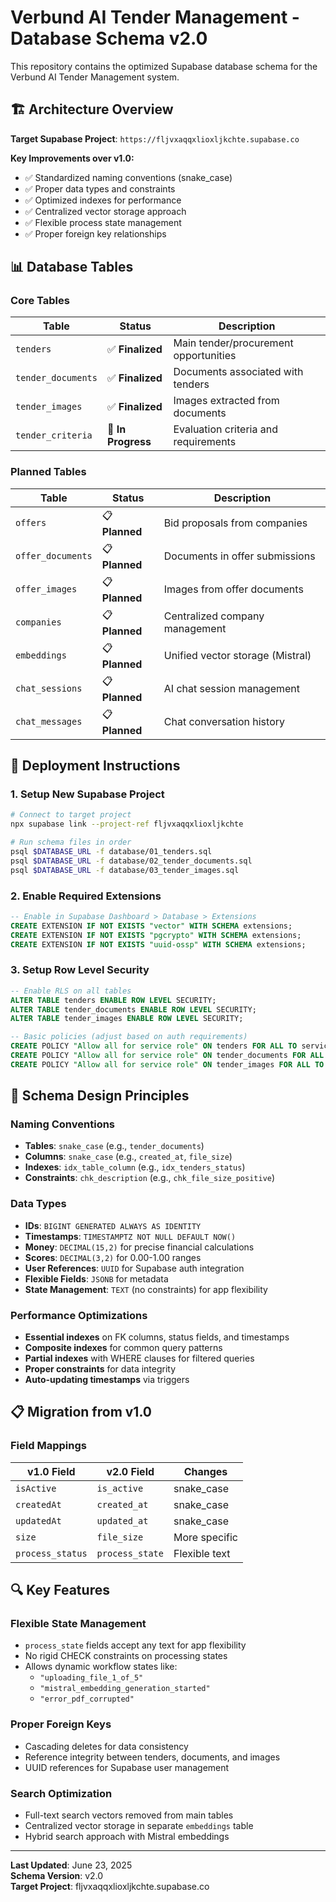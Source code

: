 # Verbund AI Tender Management - Database Schema v2.0

This repository contains the optimized Supabase database schema for the Verbund AI Tender Management system.

## 🏗️ **Architecture Overview**

**Target Supabase Project**: `https://fljvxaqqxlioxljkchte.supabase.co`

**Key Improvements over v1.0:**
- ✅ Standardized naming conventions (snake_case)
- ✅ Proper data types and constraints
- ✅ Optimized indexes for performance
- ✅ Centralized vector storage approach
- ✅ Flexible process state management
- ✅ Proper foreign key relationships

## 📊 **Database Tables**

### **Core Tables**

| Table | Status | Description |
|-------|--------|-------------|
| `tenders` | ✅ **Finalized** | Main tender/procurement opportunities |
| `tender_documents` | ✅ **Finalized** | Documents associated with tenders |
| `tender_images` | ✅ **Finalized** | Images extracted from documents |
| `tender_criteria` | 🔄 **In Progress** | Evaluation criteria and requirements |

### **Planned Tables**

| Table | Status | Description |
|-------|--------|-------------|
| `offers` | 📋 **Planned** | Bid proposals from companies |
| `offer_documents` | 📋 **Planned** | Documents in offer submissions |
| `offer_images` | 📋 **Planned** | Images from offer documents |
| `companies` | 📋 **Planned** | Centralized company management |
| `embeddings` | 📋 **Planned** | Unified vector storage (Mistral) |
| `chat_sessions` | 📋 **Planned** | AI chat session management |
| `chat_messages` | 📋 **Planned** | Chat conversation history |

## 🚀 **Deployment Instructions**

### **1. Setup New Supabase Project**

```bash
# Connect to target project
npx supabase link --project-ref fljvxaqqxlioxljkchte

# Run schema files in order
psql $DATABASE_URL -f database/01_tenders.sql
psql $DATABASE_URL -f database/02_tender_documents.sql
psql $DATABASE_URL -f database/03_tender_images.sql
```

### **2. Enable Required Extensions**

```sql
-- Enable in Supabase Dashboard > Database > Extensions
CREATE EXTENSION IF NOT EXISTS "vector" WITH SCHEMA extensions;
CREATE EXTENSION IF NOT EXISTS "pgcrypto" WITH SCHEMA extensions;
CREATE EXTENSION IF NOT EXISTS "uuid-ossp" WITH SCHEMA extensions;
```

### **3. Setup Row Level Security**

```sql
-- Enable RLS on all tables
ALTER TABLE tenders ENABLE ROW LEVEL SECURITY;
ALTER TABLE tender_documents ENABLE ROW LEVEL SECURITY;
ALTER TABLE tender_images ENABLE ROW LEVEL SECURITY;

-- Basic policies (adjust based on auth requirements)
CREATE POLICY "Allow all for service role" ON tenders FOR ALL TO service_role USING (true);
CREATE POLICY "Allow all for service role" ON tender_documents FOR ALL TO service_role USING (true);
CREATE POLICY "Allow all for service role" ON tender_images FOR ALL TO service_role USING (true);
```

## 🔧 **Schema Design Principles**

### **Naming Conventions**
- **Tables**: `snake_case` (e.g., `tender_documents`)
- **Columns**: `snake_case` (e.g., `created_at`, `file_size`)
- **Indexes**: `idx_table_column` (e.g., `idx_tenders_status`)
- **Constraints**: `chk_description` (e.g., `chk_file_size_positive`)

### **Data Types**
- **IDs**: `BIGINT GENERATED ALWAYS AS IDENTITY`
- **Timestamps**: `TIMESTAMPTZ NOT NULL DEFAULT NOW()`
- **Money**: `DECIMAL(15,2)` for precise financial calculations
- **Scores**: `DECIMAL(3,2)` for 0.00-1.00 ranges
- **User References**: `UUID` for Supabase auth integration
- **Flexible Fields**: `JSONB` for metadata
- **State Management**: `TEXT` (no constraints) for app flexibility

### **Performance Optimizations**
- **Essential indexes** on FK columns, status fields, and timestamps
- **Composite indexes** for common query patterns
- **Partial indexes** with WHERE clauses for filtered queries
- **Proper constraints** for data integrity
- **Auto-updating timestamps** via triggers

## 📋 **Migration from v1.0**

### **Field Mappings**

| v1.0 Field | v2.0 Field | Changes |
|------------|------------|---------|
| `isActive` | `is_active` | snake_case |
| `createdAt` | `created_at` | snake_case |
| `updatedAt` | `updated_at` | snake_case |
| `size` | `file_size` | More specific |
| `process_status` | `process_state` | Flexible text |

## 🔍 **Key Features**

### **Flexible State Management**
- `process_state` fields accept any text for app flexibility
- No rigid CHECK constraints on processing states
- Allows dynamic workflow states like:
  - `"uploading_file_1_of_5"`
  - `"mistral_embedding_generation_started"`
  - `"error_pdf_corrupted"`

### **Proper Foreign Keys**
- Cascading deletes for data consistency
- Reference integrity between tenders, documents, and images
- UUID references for Supabase user management

### **Search Optimization**
- Full-text search vectors removed from main tables
- Centralized vector storage in separate `embeddings` table
- Hybrid search approach with Mistral embeddings

---

**Last Updated**: June 23, 2025  
**Schema Version**: v2.0  
**Target Project**: fljvxaqqxlioxljkchte.supabase.co
